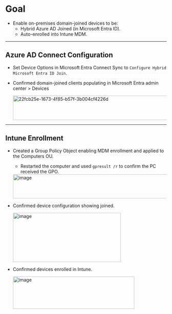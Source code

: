 # Goal
- Enable on-premises domain-joined devices to be:
  - Hybrid Azure AD Joined (in Microsoft Entra ID).
  - Auto-enrolled into  Intune MDM.

---

## Azure AD Connect Configuration
- Set Device Options in Microsoft Entra Connect Sync to `Configure Hybrid Microsoft Entra ID Join`.
- Confirmed domain-joined clients populating in Microsoft Entra admin center > Devices
  
  <img width="670" height="76" alt="22fcb25e-1673-4f85-b57f-3b004cf4226d" src="https://github.com/user-attachments/assets/e6c75e81-2a2d-46a4-8bfe-f24ce81f6766" />

---

## Intune Enrollment
- Created a Group Policy Object enabling MDM enrollment and applied to the Computers OU.
    - Restarted the computer and used `gpresult /r` to confirm the PC received the GPO.
  <img width="487" height="75" alt="image" src="https://github.com/user-attachments/assets/ba6a7282-7426-4968-b1e4-48eb25c65f09" />

- Confirmed device configuration showing joined.
  
  <img width="337" height="153" alt="image" src="https://github.com/user-attachments/assets/c27b8ae4-3a85-42fc-bda5-514835fceddd" />

- Confirmed devices enrolled in Intune.

  <img width="379" height="101" alt="image" src="https://github.com/user-attachments/assets/e3e4ca90-1dc4-40d7-bea4-da85b36871bc" />

  
